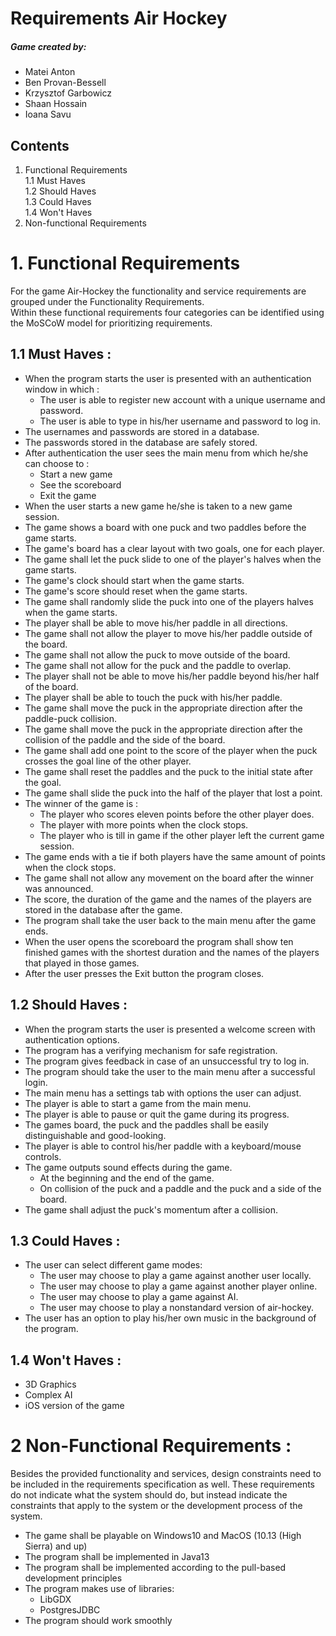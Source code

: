 Requirements Air Hockey
======

##### Game created by: 
* Matei Anton
* Ben Provan-Bessell
* Krzysztof Garbowicz
* Shaan Hossain
* Ioana Savu


## Contents
1. Functional Requirements  
    1.1 Must Haves  
    1.2 Should Haves    
    1.3 Could Haves     
    1.4 Won't Haves
2. Non-functional Requirements
# 1. Functional Requirements
For the game Air-Hockey the functionality and service requirements are grouped under the Functionality Requirements.    
Within these functional requirements four categories can be identified using the MoSCoW model for prioritizing requirements.
    
## 1.1 Must Haves : 
 * When the program starts the user is presented with an authentication window in which : 
    * The user is able to register new account with a unique username and password.
    * The user is able to type in his/her username and password to log in.
 * The usernames and passwords are stored in a database.
 * The passwords stored in the database are safely stored.
 * After authentication the user sees the main menu from which he/she can choose to : 
    * Start a new game
    * See the scoreboard
    * Exit the game
 * When the user starts a new game he/she is taken to a new game session.
 * The game shows a board with one puck and two paddles before the game starts.    
 * The game's board has a clear layout with two goals, one for each player.    
 * The game shall let the puck slide to one of the player's halves when the game starts.
 * The game's clock should start when the game starts.
 * The game's score should reset when the game starts.
 * The game shall randomly slide the puck into one of the players halves when the game starts.
 * The player shall be able to move his/her paddle in all directions.
 * The game shall not allow the player to move his/her paddle outside of the board.
 * The game shall not allow the puck to move outside of the board.
 * The game shall not allow for the puck and the paddle to overlap.
 * The player shall not be able to move his/her paddle beyond his/her half of the board.
 * The player shall be able to touch the puck with his/her paddle.  
 * The game shall move the puck in the appropriate direction after the paddle-puck collision.
 * The game shall move the puck in the appropriate direction after the collision of the paddle and the side of the board.
 * The game shall add one point to the score of the player when the puck crosses the goal line of the other player.
 * The game shall reset the paddles and the puck to the initial state after the goal.
 * The game shall slide the puck into the half of the player that lost a point.
 * The winner of the game is :
    * The player who scores eleven points before the other player does.
    * The player with more points when the clock stops.
    * The player who is till in game if the other player left the current game session.
* The game ends with a tie if both players have the same amount of points when the clock stops.
* The game shall not allow any movement on the board after the winner was announced.
* The score, the duration of the game and the names of the players are stored in the database after the game.
* The program shall take the user back to the main menu after the game ends.
* When the user opens the scoreboard the program shall show ten finished games with the shortest duration 
  and the names of the players that played in those games.
* After the user presses the Exit button the program closes. 


## 1.2 Should Haves : 
* When the program starts the user is presented a welcome screen with authentication options.
* The program has a verifying mechanism for safe registration.
* The program gives feedback in case of an unsuccessful try to log in.
* The program should take the user to the main menu after a successful login.
* The main menu has a settings tab with options the user can adjust.
* The player is able to start a game from the main menu.
* The player is able to pause or quit the game during its progress.
* The games board, the puck and the paddles shall be easily distinguishable and good-looking.
* The player is able to control his/her paddle with a keyboard/mouse controls.
* The game outputs sound effects during the game.
    * At the beginning and the end of the game.
    * On collision of the puck and a paddle and the puck and a side of the board. 
* The game shall adjust the puck's momentum after a collision.

## 1.3 Could Haves : 
* The user can select different game modes: 
    * The user may choose to play a game against another user locally.
    * The user may choose to play a game against another player online.
    * The user may choose to play a game against AI.
    * The user may choose to play a nonstandard version of air-hockey.
* The user has an option to play his/her own music in the background of the program.

## 1.4 Won't Haves : 
* 3D Graphics
* Complex AI
* iOS version of the game

# 2 Non-Functional Requirements : 
Besides the provided functionality and services, design constraints need to be included in the
requirements specification as well. These requirements do not indicate what the system
should do, but instead indicate the constraints that apply to the system or the development
process of the system.

* The game shall be playable on Windows10 and MacOS (10.13 (High Sierra) and up)
* The program shall be implemented in Java13
* The program shall be implemented according to the pull-based development principles
* The program makes use of libraries:
    * LibGDX
    * PostgresJDBC
 * The program should work smoothly



